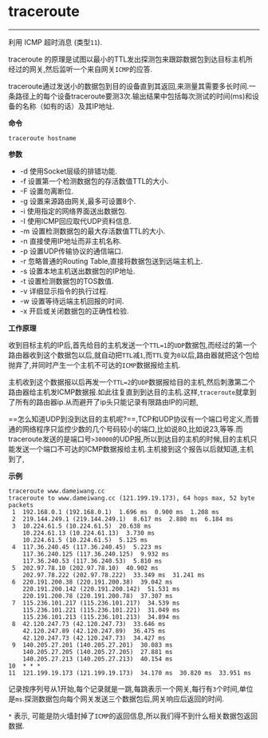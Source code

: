 # traceroute 

---

利用 ICMP 超时消息 (类型`11`).

traceroute 的原理是试图以最小的TTL发出探测包来跟踪数据包到达目标主机所经过的网关,然后监听一个来自网关`ICMP`的应答.

traceroute通过发送小的数据包到目的设备直到其返回,来测量其需要多长时间.一条路径上的每个设备traceroute要测3次.输出结果中包括每次测试的时间(ms)和设备的名称（如有的话）及其IP地址.

**命令**

```shell
traceroute hostname
```

**参数**

* -d 使用Socket层级的排错功能.
* -f 设置第一个检测数据包的存活数值TTL的大小.
* -F 设置勿离断位.
* -g 设置来源路由网关,最多可设置8个.
* -i 使用指定的网络界面送出数据包.
* -I 使用ICMP回应取代UDP资料信息.
* -m 设置检测数据包的最大存活数值TTL的大小.
* -n 直接使用IP地址而非主机名称.
* -p 设置UDP传输协议的通信端口.
* -r 忽略普通的Routing Table,直接将数据包送到远端主机上.
* -s 设置本地主机送出数据包的IP地址.
* -t 设置检测数据包的TOS数值.
* -v 详细显示指令的执行过程.
* -w 设置等待远端主机回报的时间.
* -x 开启或关闭数据包的正确性检验.

**工作原理**

收到目标主机的IP后,首先给目的主机发送一个`TTL=1`的`UDP`数据包,而经过的第一个路由器收到这个数据包以后,就自动把`TTL`减`1`,而`TTL`变为`0`以后,路由器就把这个包给抛弃了,并同时产生一个主机不可达的`ICMP`数据报给主机.

主机收到这个数据报以后再发一个`TTL=2`的`UDP`数据报给目的主机,然后刺激第二个路由器给主机发ICMP数据报.如此往复直到到达目的主机.这样,`traceroute`就拿到了所有的路由器ip.从而避开了ip头只能记录有限路由IP的问题,

==怎么知道UDP到没到达目的主机呢?==,TCP和UDP协议有一个端口号定义,而普通的网络程序只监控少数的几个号码较小的端口,比如说80,比如说23,等等.而traceroute发送的是端口号`>30000`的UDP报,所以到达目的主机的时候,目的主机只能发送一个端口不可达的ICMP数据报给主机.主机接到这个报告以后就知道,主机到了,

**示例**

```shell
traceroute www.dameiwang.cc
traceroute to www.dameiwang.cc (121.199.19.173), 64 hops max, 52 byte packets
 1  192.168.0.1 (192.168.0.1)  1.696 ms  0.900 ms  1.208 ms
 2  219.144.249.1 (219.144.249.1)  8.617 ms  2.880 ms  6.184 ms
 3  10.224.61.5 (10.224.61.5)  20.638 ms
    10.224.61.13 (10.224.61.13)  3.730 ms
    10.224.61.5 (10.224.61.5)  5.125 ms
 4  117.36.240.45 (117.36.240.45)  5.223 ms
    117.36.240.125 (117.36.240.125)  9.932 ms
    117.36.240.53 (117.36.240.53)  5.810 ms
 5  202.97.78.10 (202.97.78.10)  40.902 ms
    202.97.78.222 (202.97.78.222)  33.349 ms  31.241 ms
 6  220.191.200.38 (220.191.200.38)  39.042 ms
    220.191.200.142 (220.191.200.142)  51.531 ms
    220.191.200.78 (220.191.200.78)  37.307 ms
 7  115.236.101.217 (115.236.101.217)  34.539 ms
    115.236.101.221 (115.236.101.221)  31.049 ms
    115.236.101.213 (115.236.101.213)  34.894 ms
 8  42.120.247.73 (42.120.247.73)  33.646 ms
    42.120.247.89 (42.120.247.89)  36.475 ms
    42.120.247.73 (42.120.247.73)  34.427 ms
 9  140.205.27.201 (140.205.27.201)  30.083 ms
    140.205.27.205 (140.205.27.205)  27.881 ms
    140.205.27.213 (140.205.27.213)  40.154 ms
10  * * *
11  121.199.19.173 (121.199.19.173)  34.170 ms  30.820 ms  33.951 ms
```

记录按序列号从1开始,每个记录就是一跳,每跳表示一个网关,每行有`3`个时间,单位是`ms`.探测数据包向每个网关发送三个数据包后,网关响应后返回的时间.

`*` 表示, 可能是防火墙封掉了`ICMP`的返回信息,所以我们得不到什么相关数据包返回数据.